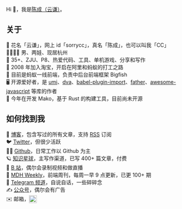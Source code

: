 
Hi 👋，我是[陈成（云谦）](https://twitter.com/chenchengpro)。

## 关于

📛 花名「云谦」，网上 id「sorrycc」，真名「陈成」，也可以叫我「CC」  
👨‍👩‍👦‍👦 男、两娃、现居杭州  
🤲 35+、ZJU、P8、热爱代码、工具、单机游戏、分享和写作  
💼 2008 年加入淘宝，开启在阿里和蚂蚁的打工之路  
🐜 目前是蚂蚁一线前端，负责中后台前端框架 Bigfish  
🖥️ 开源爱好者，是 [umi](https://github.com/umijs)、[dva](https://github.com/dvajs/dva)、[babel-plugin-import](https://github.com/umijs/babel-plugin-import)、[father](https://github.com/umijs/father)、[awesome-javascript](https://github.com/sorrycc/awesome-javascript) 等库的作者  
🦀 今年在开发 Mako，基于 Rust 的构建工具，目前尚未开源

## 如何找到我

📡 [博客](https://sorrycc.com/)，包含写过的所有文章，支持 [RSS](https://sorrycc.com/feed/) 订阅  
🐦 [Twitter](https://twitter.com/chenchengpro)，但很少活跃  
👨‍💻 [Github](https://github.com/sorrycc)，日常工作以 Github 为主  
🪐 [知识星球](https://q.sorrycc.com/)，主写作渠道，已写 400+ 篇文章，付费  
🎥 [B 站](https://space.bilibili.com/27472034)，偶尔会录制视频和做直播  
📅 [MDH Weekly](https://mdhweekly.com/)，前端周刊，每周一早 9 点更新，已更 100+ 期  
💬 [Telegram 频道](https://t.me/yqtalk)，自说自话，一些碎碎念  
✍️ [公众号](https://mp.weixin.qq.com/mp/appmsgalbum?__biz=MjM5NDgyODI4MQ==&action=getalbum&album_id=2199691505051729920&scene=173&subscene=&sessionid=svr_0a7e2440274&enterid=1703775230&from_msgid=2247486766&from_itemidx=1&count=3&nolastread=1#wechat_redirect)，偶尔会有广告  
✉️ 邮箱，<img src="https://img.alicdn.com/imgextra/i4/O1CN01ltwEFV1qnN7YwxY3F_!!6000000005540-2-tps-502-77.png" style="height:21px;display:inline-block;vertical-align:middle;" />
